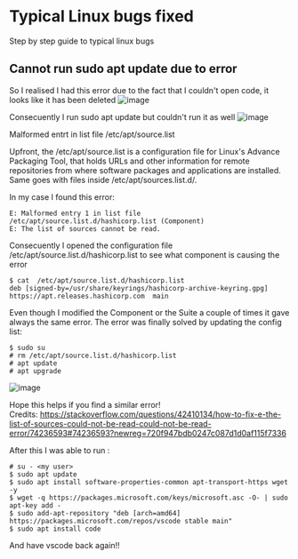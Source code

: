 # Typical Linux bugs fixed
Step by step guide to typical linux bugs 

## Cannot run sudo apt update due to error

So I realised I had this error due to the fact that I couldn't open code, it looks like it has been deleted
![image](https://github.com/debbie-israel/linux-bugs-fixed/assets/56561804/16b34634-ee0f-492c-8eff-294e257c57f9)

Consecuently I run sudo apt update but couldn't run it as well
![image](https://github.com/debbie-israel/linux-bugs-fixed/assets/56561804/d6ec6064-d095-4f02-b2d6-3f05ec3c529a)

Malformed entrt in list file /etc/apt/source.list

Upfront, the /etc/apt/source.list is a configuration file for Linux's Advance Packaging Tool, that holds URLs and other information for remote repositories from where software packages and applications are installed. Same goes with files inside /etc/apt/sources.list.d/.

In my case I found this error:

```
E: Malformed entry 1 in list file /etc/apt/source.list.d/hashicorp.list (Component)
E: The list of sources cannot be read.
```

Consecuently I opened the configuration file /etc/apt/source.list.d/hashicorp.list to see what component is causing the error

```
$ cat  /etc/apt/source.list.d/hashicorp.list
deb [signed-by=/usr/share/keyrings/hashicorp-archive-keyring.gpg] https://apt.releases.hashicorp.com  main
```

Even though I modified the Component or the Suite a couple of times it gave always the same error.
The error was finally solved by updating the config list: 

```
$ sudo su
# rm /etc/apt/source.list.d/hashicorp.list
# apt update
# apt upgrade
```


![image](https://github.com/debbie-israel/linux-bugs-fixed/assets/56561804/a98b2ac2-5c1c-42a4-8091-a1da3ac93c30)


Hope this helps if you find a similar error! <br>
Credits: https://stackoverflow.com/questions/42410134/how-to-fix-e-the-list-of-sources-could-not-be-read-could-not-be-read-error/74236593#74236593?newreg=720f947bdb0247c087d1d0af115f7336

After this I was able to run : 

```
# su - <my user>
$ sudo apt update
$ sudo apt install software-properties-common apt-transport-https wget -y
$ wget -q https://packages.microsoft.com/keys/microsoft.asc -O- | sudo apt-key add -
$ sudo add-apt-repository "deb [arch=amd64] https://packages.microsoft.com/repos/vscode stable main"
$ sudo apt install code
```
And have vscode back again!!
